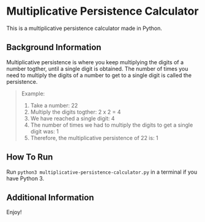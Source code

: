# Multiplicative Persistence Calculator
This is a multiplicative persistence calculator made in Python.

## Background Information

Multiplicative persistence is where you keep multiplying the digits of a number togther, until a single digit is obtained. The number of times you need to multiply the digits of a number to get to a single digit is called the persistence.

> Example:
>   1. Take a number: 22
>   2. Multiply the digits togther: 2 x 2 = 4
>   3. We have reached a single digit: 4
>   4. The number of times we had to multiply the digits to get a single digit was: 1
>   5. Therefore, the multiplicative persistence of 22 is: 1

## How To Run

Run `python3 multiplicative-persistence-calculator.py` in a terminal if you have Python 3.

## Additional Information

Enjoy!
